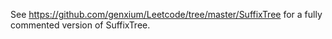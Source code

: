 See https://github.com/genxium/Leetcode/tree/master/SuffixTree for a fully commented version of SuffixTree.
